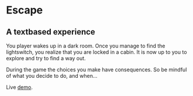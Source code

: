 # Escape 
## A textbased experience

You player wakes up in a dark room. Once you manage to find the lightswitch, you realize that you are locked in a cabin. It is now up to you to explore and try to find a way out. 

During the game the choices you make have consequences. So be mindful of what you decide to do, and when...

Live [demo](https://mariahelenanoren.github.io/javascript-game/).